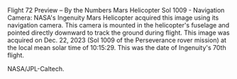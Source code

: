 Flight 72 Preview – By the Numbers 
 Mars Helicopter Sol 1009 - Navigation Camera: NASA's Ingenuity Mars Helicopter acquired this image using its navigation camera. This camera is mounted in the helicopter's fuselage and pointed directly downward to track the ground during flight. This image was acquired on Dec. 22, 2023 (Sol 1009 of the Perseverance rover mission) at the local mean solar time of 10:15:29. This was the date of Ingenuity's 70th flight.

NASA/JPL-Caltech.
